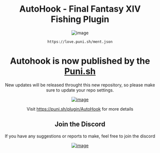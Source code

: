 <div align="center">

# AutoHook - Final Fantasy XIV Fishing Plugin

![image](https://github.com/InitialDet/AutoHook/assets/13919114/b02052a7-db03-4c1f-a44c-dd84e713753a)

```
https://love.puni.sh/ment.json
```

# Autohook is now published by the [Puni.sh](https://puni.sh/)

New updates will be released throught this new repository, so please make sure to update your repo settings.

[![image](https://github.com/InitialDet/AutoHook/assets/13919114/309f33be-641d-4ead-8399-39800ea285a2)](https://puni.sh/)

Visit https://puni.sh/plugin/AutoHook for more details

## Join the Discord
If you have any suggestions or reports to make, feel free to join the discord

[![image](https://discordapp.com/api/guilds/1001823907193552978/embed.png?style=banner2)](https://discord.gg/Zzrcc8kmvy)
